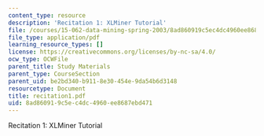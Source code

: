 ```yaml
---
content_type: resource
description: 'Recitation 1: XLMiner Tutorial'
file: /courses/15-062-data-mining-spring-2003/8ad860919c5ec4dc4960ee8687ebd471_recitation1.pdf
file_type: application/pdf
learning_resource_types: []
license: https://creativecommons.org/licenses/by-nc-sa/4.0/
ocw_type: OCWFile
parent_title: Study Materials
parent_type: CourseSection
parent_uid: be2bd340-b911-8e30-454e-9da54b6d3148
resourcetype: Document
title: recitation1.pdf
uid: 8ad86091-9c5e-c4dc-4960-ee8687ebd471
---
```

Recitation 1: XLMiner Tutorial